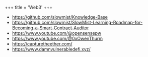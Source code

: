 +++
title = 'Web3'
+++


- https://github.com/slowmist/Knowledge-Base
- https://github.com/slowmist/SlowMist-Learning-Roadmap-for-Becoming-a-Smart-Contract-Auditor
- https://www.youtube.com/@opensensepw
- https://www.youtube.com/@0xOwenThurm
- https://capturetheether.com/
- https://www.damnvulnerabledefi.xyz/


